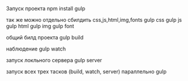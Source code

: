 Запуск проекта
npm install
gulp


так же можно отдельно сбилдить css,js,html,img,fonts
gulp css
gulp js
gulp html
gulp img
gulp font

общий билд проекта
gulp build

наблюдение
gulp watch

запуск локльного сервера
gulp server

запуск всех трех тасков (build, watch, server) параллельно
gulp

